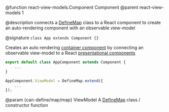 @function react-view-models.Component Component
@parent react-view-models 1

@description connects a [DefineMap](./can-define/map/map.html) class to a React component to create an auto-rendering component with an observable view-model


@signature `class App extends Component {}`

Creates an auto rendering [container component](https://medium.com/@dan_abramov/smart-and-dumb-components-7ca2f9a7c7d0#.v9i90qbq8) by connecting an observable view-model to a React [presentational components](https://medium.com/@dan_abramov/smart-and-dumb-components-7ca2f9a7c7d0#.v9i90qbq8)

```javascript
export default class AppComponent extends Component {
	...
}

AppComponent.ViewModel = DefineMap.extend({
	...
});
```

@param {can-define/map/map} ViewModel A [DefineMap](./can-define/map/map.html) class / constructor function

